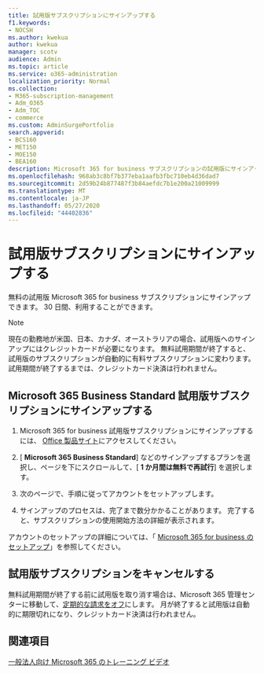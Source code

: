 ```yaml
---
title: 試用版サブスクリプションにサインアップする
f1.keywords:
- NOCSH
ms.author: kwekua
author: kwekua
manager: scotv
audience: Admin
ms.topic: article
ms.service: o365-administration
localization_priority: Normal
ms.collection:
- M365-subscription-management
- Adm_O365
- Adm_TOC
- commerce
ms.custom: AdminSurgePortfolio
search.appverid:
- BCS160
- MET150
- MOE150
- BEA160
description: Microsoft 365 for business サブスクリプションの試用版にサインアップする方法について説明します。
ms.openlocfilehash: 968ab3c8bf7b377eba1aafb3fbc710eb4d36dad7
ms.sourcegitcommit: 2d59b24b877487f3b84aefdc7b1e200a21009999
ms.translationtype: MT
ms.contentlocale: ja-JP
ms.lasthandoff: 05/27/2020
ms.locfileid: "44402836"
---
```

# <a name="sign-up-for-a-trial-subscription"></a>試用版サブスクリプションにサインアップする

無料の試用版 Microsoft 365 for business サブスクリプションにサインアップできます。 30 日間、利用することができます。

> [!NOTE]
> 現在の勤務地が米国、日本、カナダ、オーストラリアの場合、試用版へのサインアップにはクレジットカードが必要になります。 無料試用期間が終了すると、試用版のサブスクリプションが自動的に有料サブスクリプションに変わります。 試用期間が終了するまでは、クレジットカード決済は行われません。

## <a name="sign-up-for-a-microsoft-365-business-standard-trial-subscription"></a>Microsoft 365 Business Standard 試用版サブスクリプションにサインアップする

1. Microsoft 365 for business 試用版サブスクリプションにサインアップするには、 [Office 製品サイト](https://www.aka.ms/office365signup)にアクセスしてください。

2. [ **Microsoft 365 Business Standard**] などのサインアップするプランを選択し、ページを下にスクロールして、[ **1 か月間は無料で再試行**] を選択します。

3. 次のページで、手順に従ってアカウントをセットアップします。

4. サインアップのプロセスは、完了まで数分かかることがあります。 完了すると、サブスクリプションの使用開始方法の詳細が表示されます。

アカウントのセットアップの詳細については、「 [Microsoft 365 for business のセットアップ](../admin/setup/setup.md)」を参照してください。

## <a name="cancel-my-trial-subscription"></a>試用版サブスクリプションをキャンセルする

無料試用期間が終了する前に試用版を取り消す場合は、Microsoft 365 管理センターに移動して、[定期的な請求をオフ](subscriptions/renew-your-subscription.md#turn-recurring-billing-off-or-on)にします。 月が終了すると試用版は自動的に期限切れになり、クレジットカード決済は行われません。

## <a name="see-also"></a>関連項目

[一般法人向け Microsoft 365 のトレーニング ビデオ](https://support.office.com/article/6ab4bbcd-79cf-4000-a0bd-d42ce4d12816)